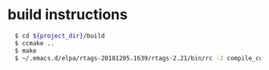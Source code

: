 # build instructions

```bash
  $ cd ${project_dir}/build
  $ ccmake ..
  $ make
  $ ~/.emacs.d/elpa/rtags-20181205.1639/rtags-2.21/bin/rc -J compile_commands.json
```